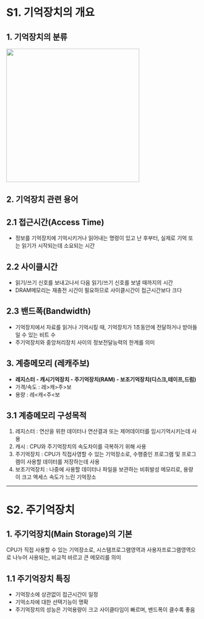 # S1. 기억장치의 개요
## 1. 기억장치의 분류
<img width="350" src="https://user-images.githubusercontent.com/29009929/153008751-38cdcc2b-1125-4068-9b91-2b844fea3613.png">

## 2. 기억장치 관련 용어
## 2.1 접근시간(Access Time)
- 정보를 기억장치에 기억시키거나 읽어내는 명령이 있고 난 후부터, 실제로 기억 또는 읽기가 시작되는데 소요되는 시간
## 2.2 사이클시간
- 읽기/쓰기 신호를 보내고나서 다음 읽기/쓰기 신호를 보낼 때까지의 시간
- DRAM메모리는 재충전 시간이 필요하므로 사이클시간이 접근시간보다 크다
## 2.3 밴드폭(Bandwidth)
- 기억장치에서 자료를 읽거나 기억시킬 때, 기억장치가 1초동안에 전달하거나 받아들일 수 있는 비트 수
- 주기억장치와 중앙처리장치 사이의 정보전달능력의 한계를 의미

## 3. 계층메모리 (레캐주보)
- **레지스터 - 캐시기억장치 - 주기억장치(RAM) - 보조기억장치(디스크,테이프,드럼)**
- 가격/속도 : 레>캐>주>보
- 용량 : 레<캐<주<보

## 3.1 계층메모리 구성목적
1) 레지스터 : 연산을 위한 데이터나 연산결과 또는 제어데이터를 임시기억시키는데 사용
2) 캐시 : CPU와 주기억장치의 속도차이를 극복하기 위해 사용
3) 주기억장치 : CPU가 직접사영할 수 있는 기억장소로, 수행중인 프로그램 및 프로그램이 사용할 데이터를 저장하는데 사용
4) 보조기억장치 : 나중에 사용할 데이터나 파일을 보관하는 비휘발성 메모리로, 용량이 크고 액세스 속도가 느린 기억장소

---
# S2. 주기억장치
## 1. 주기억장치(Main Storage)의 기본
CPU가 직접 사용할 수 있는 기억장소로, 시스템프로그램영역과 사용자프로그램영역으로 나누어 사용되는, 비교적 바르고 큰 메모리를 의미
## 1.1 주기억장치 특징
- 기억장소에 상관없이 접근시간이 일정
- 기억소자에 대한 선택기능이 명확
- 주기억장치의 성능은 기억용량이 크고 사이클타임이 빠르며, 밴드폭이 클수록 좋음
